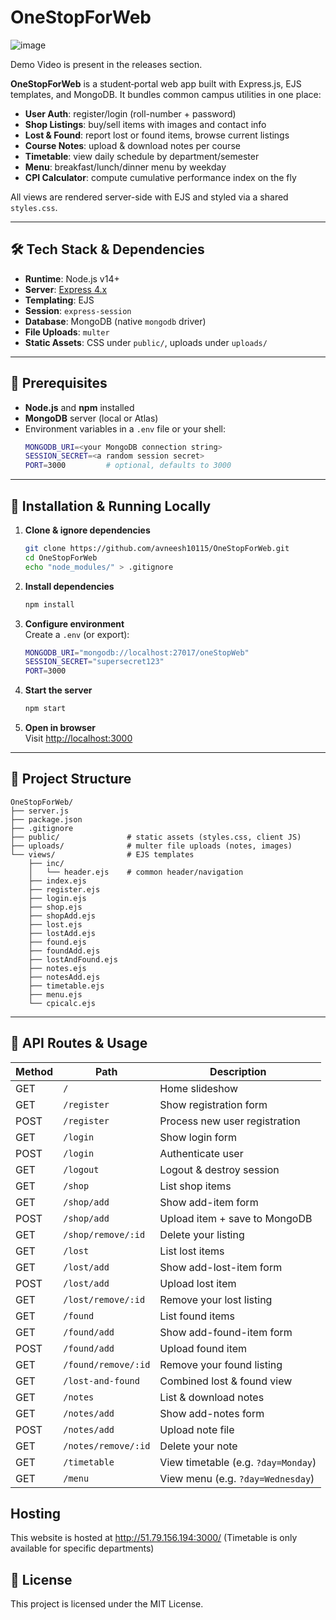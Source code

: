 # OneStopForWeb

![image](https://github.com/user-attachments/assets/56358770-e2b2-4bde-92b5-fe153970363c)

Demo Video is present in the releases section.

**OneStopForWeb** is a student‐portal web app built with Express.js, EJS templates, and MongoDB. It bundles common campus utilities in one place:

- **User Auth**: register/login (roll-number + password)  
- **Shop Listings**: buy/sell items with images and contact info  
- **Lost & Found**: report lost or found items, browse current listings  
- **Course Notes**: upload & download notes per course  
- **Timetable**: view daily schedule by department/semester  
- **Menu**: breakfast/lunch/dinner menu by weekday  
- **CPI Calculator**: compute cumulative performance index on the fly  

All views are rendered server-side with EJS and styled via a shared `styles.css`.

---

## 🛠 Tech Stack & Dependencies

- **Runtime**: Node.js v14+  
- **Server**: [Express 4.x](https://expressjs.com/)  
- **Templating**: EJS  
- **Session**: `express-session`  
- **Database**: MongoDB (native `mongodb` driver)  
- **File Uploads**: `multer`  
- **Static Assets**: CSS under `public/`, uploads under `uploads/`  

---

## 🔑 Prerequisites

- **Node.js** and **npm** installed  
- **MongoDB** server (local or Atlas)  
- Environment variables in a `.env` file or your shell:
  ```bash
  MONGODB_URI=<your MongoDB connection string>
  SESSION_SECRET=<a random session secret>
  PORT=3000         # optional, defaults to 3000
  ```

---

## 🚀 Installation & Running Locally

1. **Clone & ignore dependencies**  
   ```bash
   git clone https://github.com/avneesh10115/OneStopForWeb.git
   cd OneStopForWeb
   echo "node_modules/" > .gitignore
   ```
2. **Install dependencies**  
   ```bash
   npm install
   ```
3. **Configure environment**  
   Create a `.env` (or export):
   ```bash
   MONGODB_URI="mongodb://localhost:27017/oneStopWeb"
   SESSION_SECRET="supersecret123"
   PORT=3000
   ```
4. **Start the server**  
   ```bash
   npm start
   ```
5. **Open in browser**  
   Visit <http://localhost:3000>

---

## 📁 Project Structure

```
OneStopForWeb/
├── server.js
├── package.json
├── .gitignore
├── public/               # static assets (styles.css, client JS)
├── uploads/              # multer file uploads (notes, images)
└── views/                # EJS templates
    ├── inc/
    │   └── header.ejs    # common header/navigation
    ├── index.ejs
    ├── register.ejs
    ├── login.ejs
    ├── shop.ejs
    ├── shopAdd.ejs
    ├── lost.ejs
    ├── lostAdd.ejs
    ├── found.ejs
    ├── foundAdd.ejs
    ├── lostAndFound.ejs
    ├── notes.ejs
    ├── notesAdd.ejs
    ├── timetable.ejs
    ├── menu.ejs
    └── cpicalc.ejs
```

---

## 🔗 API Routes & Usage

| Method | Path                   | Description                             |
|--------|------------------------|-----------------------------------------|
| GET    | `/`                    | Home slideshow                          |
| GET    | `/register`            | Show registration form                  |
| POST   | `/register`            | Process new user registration           |
| GET    | `/login`               | Show login form                         |
| POST   | `/login`               | Authenticate user                       |
| GET    | `/logout`              | Logout & destroy session                |
| GET    | `/shop`                | List shop items                         |
| GET    | `/shop/add`            | Show add-item form                      |
| POST   | `/shop/add`            | Upload item + save to MongoDB           |
| GET    | `/shop/remove/:id`     | Delete your listing                     |
| GET    | `/lost`                | List lost items                         |
| GET    | `/lost/add`            | Show add-lost-item form                 |
| POST   | `/lost/add`            | Upload lost item                        |
| GET    | `/lost/remove/:id`     | Remove your lost listing                |
| GET    | `/found`               | List found items                        |
| GET    | `/found/add`           | Show add-found-item form                |
| POST   | `/found/add`           | Upload found item                       |
| GET    | `/found/remove/:id`    | Remove your found listing               |
| GET    | `/lost-and-found`      | Combined lost & found view              |
| GET    | `/notes`               | List & download notes                   |
| GET    | `/notes/add`           | Show add-notes form                     |
| POST   | `/notes/add`           | Upload note file                        |
| GET    | `/notes/remove/:id`    | Delete your note                        |
| GET    | `/timetable`           | View timetable (e.g. `?day=Monday`)     |
| GET    | `/menu`                | View menu (e.g. `?day=Wednesday`)       |

## Hosting

This website is hosted at http://51.79.156.194:3000/
(Timetable is only available for specific departments)

## 📄 License

This project is licensed under the MIT License.
